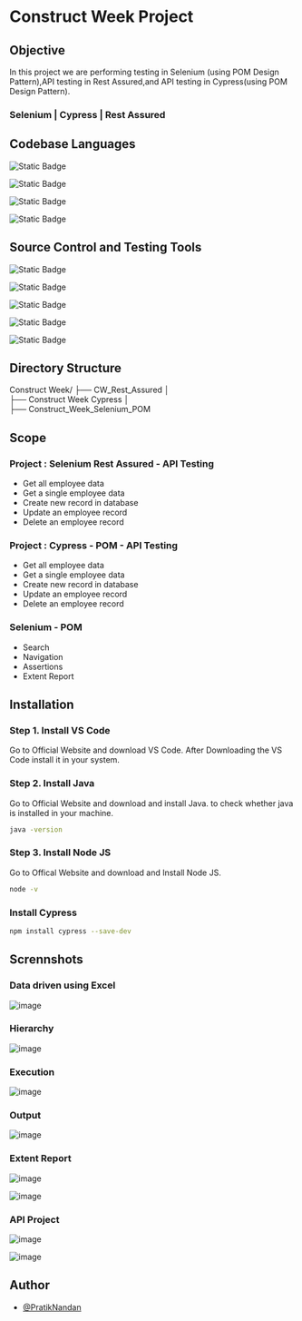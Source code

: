 
# Construct Week Project

## Objective


In this project we are performing testing in Selenium (using POM Design Pattern),API testing in Rest Assured,and API testing in Cypress(using POM Design Pattern).

### Selenium | Cypress | Rest Assured

## Codebase Languages 

![Static Badge](https://img.shields.io/badge/Java-17202C)

![Static Badge](https://img.shields.io/badge/Javascript-17202C)

![Static Badge](https://img.shields.io/badge/HTML-17202C)

![Static Badge](https://img.shields.io/badge/CSS-17202C)


## Source Control and Testing Tools 

![Static Badge](https://img.shields.io/badge/Selenium-17202C)

![Static Badge](https://img.shields.io/badge/Cypress-17202C)

![Static Badge](https://img.shields.io/badge/Rest_Assured-17202C)

![Static Badge](https://img.shields.io/badge/Github-17202C)

![Static Badge](https://img.shields.io/badge/Gitbash-17202C)


## Directory Structure

Construct Week/
├── CW_Rest_Assured
│   
├── Construct Week Cypress
│   
├── Construct_Week_Selenium_POM


## Scope

### Project : Selenium Rest Assured - API Testing

- Get all employee data	
- Get a single employee data	
- Create new record in database	
- Update an employee record	
- Delete an employee record	

### Project : Cypress - POM - API Testing

- Get all employee data	
- Get a single employee data	
- Create new record in database	
- Update an employee record	
- Delete an employee record	

### Selenium - POM

- Search 
- Navigation
- Assertions
- Extent Report


## Installation

### Step 1. Install VS Code

Go to Official Website and download VS Code. After Downloading the VS Code install it in your system.

### Step 2. Install Java
Go to Official Website and download and install Java. to check whether java is installed in your machine.
```bash
java -version

```


### Step 3. Install Node JS

Go to Offical Website and download and Install Node JS.

```bash
node -v
```

### Install Cypress

```bash
npm install cypress --save-dev
```

## Scrennshots

### Data driven using Excel

![image](https://github.com/user-attachments/assets/6657bc37-8438-4a64-81f0-0b917607f46a)


### Hierarchy

![image](https://github.com/user-attachments/assets/64356ffb-f4e8-42b0-9093-7c066ddee37d)

### Execution

![image](https://github.com/user-attachments/assets/e87705bf-004f-4b0b-982b-f635b50ee421)

### Output

![image](https://github.com/user-attachments/assets/f26aeea0-be9f-4283-af06-ed939c0f6b24)

### Extent Report

![image](https://github.com/user-attachments/assets/e2385555-d723-4cc8-a143-3e285dce34ae)

![image](https://github.com/user-attachments/assets/03de649a-fd20-4390-94b1-31df9f6dfbef)


### API Project


![image](https://github.com/user-attachments/assets/8392b6eb-6b1c-43eb-8b1f-d9786947cc4e)


![image](https://github.com/user-attachments/assets/6b887ce5-927d-4d61-917a-d39952013db8)















## Author

- [@PratikNandan](https://github.com/PratikNandan)

















